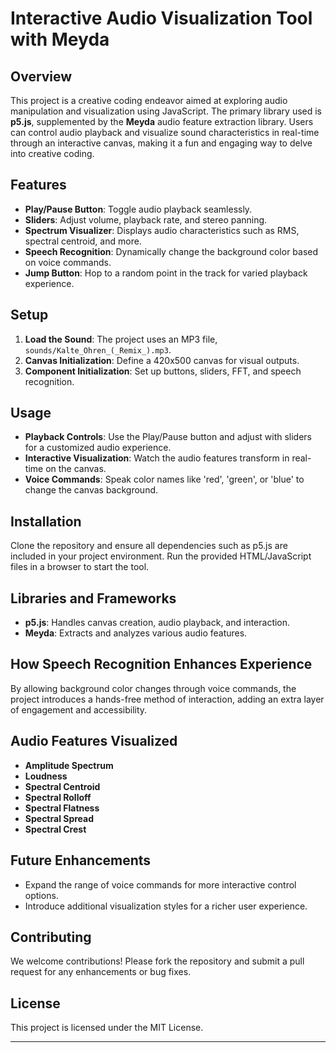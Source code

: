 # Interactive Audio Visualization Tool with Meyda

## Overview

This project is a creative coding endeavor aimed at exploring audio manipulation and visualization using JavaScript. The primary library used is **p5.js**, supplemented by the **Meyda** audio feature extraction library. Users can control audio playback and visualize sound characteristics in real-time through an interactive canvas, making it a fun and engaging way to delve into creative coding.

## Features

- **Play/Pause Button**: Toggle audio playback seamlessly.
- **Sliders**: Adjust volume, playback rate, and stereo panning.
- **Spectrum Visualizer**: Displays audio characteristics such as RMS, spectral centroid, and more.
- **Speech Recognition**: Dynamically change the background color based on voice commands.
- **Jump Button**: Hop to a random point in the track for varied playback experience.

## Setup

1. **Load the Sound**: The project uses an MP3 file, `sounds/Kalte_Ohren_(_Remix_).mp3`.
2. **Canvas Initialization**: Define a 420x500 canvas for visual outputs.
3. **Component Initialization**: Set up buttons, sliders, FFT, and speech recognition.

## Usage

- **Playback Controls**: Use the Play/Pause button and adjust with sliders for a customized audio experience.
- **Interactive Visualization**: Watch the audio features transform in real-time on the canvas.
- **Voice Commands**: Speak color names like 'red', 'green', or 'blue' to change the canvas background.

## Installation

Clone the repository and ensure all dependencies such as p5.js are included in your project environment. Run the provided HTML/JavaScript files in a browser to start the tool.

## Libraries and Frameworks

- **p5.js**: Handles canvas creation, audio playback, and interaction.
- **Meyda**: Extracts and analyzes various audio features.

## How Speech Recognition Enhances Experience

By allowing background color changes through voice commands, the project introduces a hands-free method of interaction, adding an extra layer of engagement and accessibility.

## Audio Features Visualized

- **Amplitude Spectrum**
- **Loudness**
- **Spectral Centroid**
- **Spectral Rolloff**
- **Spectral Flatness**
- **Spectral Spread**
- **Spectral Crest**

## Future Enhancements

- Expand the range of voice commands for more interactive control options.
- Introduce additional visualization styles for a richer user experience.

## Contributing

We welcome contributions! Please fork the repository and submit a pull request for any enhancements or bug fixes.

## License

This project is licensed under the MIT License.

---
